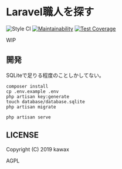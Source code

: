 # Laravel職人を探す

![Style CI](https://github.styleci.io/repos/175811820/shield)
[![Maintainability](https://api.codeclimate.com/v1/badges/88f07994dc91784c2877/maintainability)](https://codeclimate.com/github/kawax/artisans/maintainability)
[![Test Coverage](https://api.codeclimate.com/v1/badges/88f07994dc91784c2877/test_coverage)](https://codeclimate.com/github/kawax/artisans/test_coverage)

WIP

## 開発
SQLiteで足りる程度のことしかしてない。

```
composer install
cp .env.example .env
php artisan key:generate
touch database/database.sqlite
php artisan migrate

php artisan serve
```

## LICENSE
Copyright (C) 2019 kawax

AGPL

